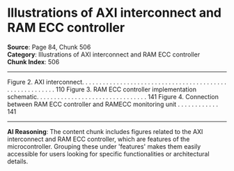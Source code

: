 # Illustrations of AXI interconnect and RAM ECC controller

**Source**: Page 84, Chunk 506  
**Category**: Illustrations of AXI interconnect and RAM ECC controller  
**Chunk Index**: 506

---

Figure 2. AXI interconnect. . . . . . . . . . . . . . . . . . . . . . . . . . . . . . . . . . . . . . . . . . . . . . . . . . . . . . . . 110
Figure 3. RAM ECC controller implementation schematic. . . . . . . . . . . . . . . . . . . . . . . . . . . . . . . . 141
Figure 4. Connection between RAM ECC controller and RAMECC monitoring unit . . . . . . . . . . . . 141

---

**AI Reasoning**: The content chunk includes figures related to the AXI interconnect and RAM ECC controller, which are features of the microcontroller. Grouping these under 'features' makes them easily accessible for users looking for specific functionalities or architectural details.
